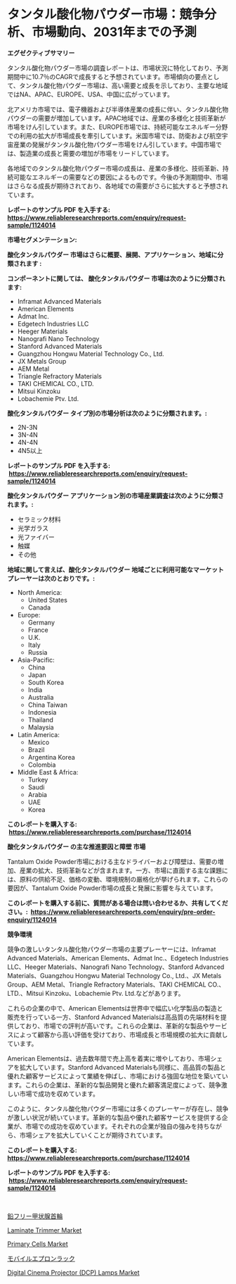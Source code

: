 <p><h1>タンタル酸化物パウダー市場：競争分析、市場動向、2031年までの予測</h1></p><p><strong>エグゼクティブサマリー</strong></p>
<p><p>タンタル酸化物パウダー市場の調査レポートは、市場状況に特化しており、予測期間中に10.7％のCAGRで成長すると予想されています。市場傾向の要点として、タンタル酸化物パウダー市場は、高い需要と成長を示しており、主要な地域ではNA、APAC、EUROPE、USA、中国に広がっています。</p><p>北アメリカ市場では、電子機器および半導体産業の成長に伴い、タンタル酸化物パウダーの需要が増加しています。APAC地域では、産業の多様化と技術革新が市場をけん引しています。また、EUROPE市場では、持続可能なエネルギー分野での利用の拡大が市場成長を牽引しています。米国市場では、防衛および航空宇宙産業の発展がタンタル酸化物パウダー市場をけん引しています。中国市場では、製造業の成長と需要の増加が市場をリードしています。</p><p>各地域でのタンタル酸化物パウダー市場の成長は、産業の多様化、技術革新、持続可能なエネルギーの需要などの要因によるものです。今後の予測期間中、市場はさらなる成長が期待されており、各地域での需要がさらに拡大すると予想されています。</p></p>
<p><strong>レポートのサンプル PDF を入手する: <a href="https://www.reliableresearchreports.com/enquiry/request-sample/1124014">https://www.reliableresearchreports.com/enquiry/request-sample/1124014</a></strong></p>
<p><strong>市場セグメンテーション:</strong></p>
<p><strong> 酸化タンタルパウダー 市場はさらに概要、展開、アプリケーション、地域に分類されます :</strong></p>
<p><strong>コンポーネントに関しては、 酸化タンタルパウダー 市場は次のように分類されます: &nbsp;</strong></p>
<p><ul><li>Inframat Advanced Materials</li><li>American Elements</li><li>Admat Inc.</li><li>Edgetech Industries LLC</li><li>Heeger Materials</li><li>Nanografi Nano Technology</li><li>Stanford Advanced Materials</li><li>Guangzhou Hongwu Material Technology Co., Ltd.</li><li>JX Metals Group</li><li>AEM Metal</li><li>Triangle Refractory Materials</li><li>TAKI CHEMICAL CO., LTD.</li><li>Mitsui Kinzoku</li><li>Lobachemie Ptv. Ltd.</li></ul></p>
<p><strong> 酸化タンタルパウダー タイプ別の市場分析は次のように分類されます。:</strong></p>
<p><ul><li>2N-3N</li><li>3N-4N</li><li>4N-4N</li><li>4N5以上</li></ul></p>
<p><strong>レポートのサンプル PDF を入手する: &nbsp;<a href="https://www.reliableresearchreports.com/enquiry/request-sample/1124014">https://www.reliableresearchreports.com/enquiry/request-sample/1124014</a></strong></p>
<p><strong> 酸化タンタルパウダー アプリケーション別の市場産業調査は次のように分類されます。:</strong></p>
<p><ul><li>セラミック材料</li><li>光学ガラス</li><li>光ファイバー</li><li>触媒</li><li>その他</li></ul></p>
<p><strong>地域に関して言えば、酸化タンタルパウダー 地域ごとに利用可能なマーケットプレーヤーは次のとおりです。:</strong></p>
<p><ul>
    <li>
        North America:
        <ul>
            <li>United States</li>
            <li>Canada</li>
        </ul>
    </li>
    <li>
        Europe:
        <ul>
            <li>Germany</li>
            <li>France</li>
            <li>U.K.</li>
            <li>Italy</li>
            <li>Russia</li>
        </ul>
    </li>
    <li>
        Asia-Pacific:
        <ul>
            <li>China</li>
            <li>Japan</li>
            <li>South Korea</li>
            <li>India</li>
            <li>Australia</li>
            <li>China Taiwan</li>
            <li>Indonesia</li>
            <li>Thailand</li>
            <li>Malaysia</li>
        </ul>
    </li>
    <li>
        Latin America:
        <ul>
            <li>Mexico</li>
            <li>Brazil</li>
            <li>Argentina Korea</li>
            <li>Colombia</li>
        </ul>
    </li>
    <li>
        Middle East & Africa:
        <ul>
            <li>Turkey</li>
            <li>Saudi</li>
            <li>Arabia</li>
            <li>UAE</li>
            <li>Korea</li>
        </ul>
    </li>
    </ul></p>
<p><strong>このレポートを購入する: &nbsp;<a href="https://www.reliableresearchreports.com/purchase/1124014">https://www.reliableresearchreports.com/purchase/1124014</a></strong></p>
<p><strong>酸化タンタルパウダー の主な推進要因と障壁 市場</strong></p>
<p><p>Tantalum Oxide Powder市場における主なドライバーおよび障壁は、需要の増加、産業の拡大、技術革新などが含まれます。一方、市場に直面する主な課題には、原料の供給不足、価格の変動、環境規制の厳格化が挙げられます。これらの要因が、Tantalum Oxide Powder市場の成長と発展に影響を与えています。</p></p>
<p><strong>このレポートを購入する前に、質問がある場合は問い合わせるか、共有してください。:&nbsp; <a href="https://www.reliableresearchreports.com/enquiry/pre-order-enquiry/1124014">https://www.reliableresearchreports.com/enquiry/pre-order-enquiry/1124014</a></strong></p>
<p><strong>競争環境</strong></p>
<p><p>競争の激しいタンタル酸化物パウダー市場の主要プレーヤーには、Inframat Advanced Materials、American Elements、Admat Inc.、Edgetech Industries LLC、Heeger Materials、Nanografi Nano Technology、Stanford Advanced Materials、Guangzhou Hongwu Material Technology Co., Ltd.、JX Metals Group、AEM Metal、Triangle Refractory Materials、TAKI CHEMICAL CO.、LTD.、Mitsui Kinzoku、Lobachemie Ptv. Ltd.などがあります。</p><p>これらの企業の中で、American Elementsは世界中で幅広い化学製品の製造と販売を行っている一方、Stanford Advanced Materialsは高品質の先端材料を提供しており、市場での評判が高いです。これらの企業は、革新的な製品やサービスによって顧客から高い評価を受けており、市場成長と市場規模の拡大に貢献しています。</p><p>American Elementsは、過去数年間で売上高を着実に増やしており、市場シェアを拡大しています。Stanford Advanced Materialsも同様に、高品質の製品と優れた顧客サービスによって業績を伸ばし、市場における強固な地位を築いています。これらの企業は、革新的な製品開発と優れた顧客満足度によって、競争激しい市場で成功を収めています。</p><p>このように、タンタル酸化物パウダー市場には多くのプレーヤーが存在し、競争が激しい状況が続いています。革新的な製品や優れた顧客サービスを提供する企業が、市場での成功を収めています。それぞれの企業が独自の強みを持ちながら、市場シェアを拡大していくことが期待されています。</p></p>
<p><strong>このレポートを購入する: &nbsp; <a href="https://www.reliableresearchreports.com/purchase/1124014">https://www.reliableresearchreports.com/purchase/1124014</a></strong></p>
<p><strong>レポートのサンプル PDF を入手する: &nbsp;<a href="https://www.reliableresearchreports.com/enquiry/request-sample/1124014">https://www.reliableresearchreports.com/enquiry/request-sample/1124014</a></strong><strong></strong></p>
<p>&nbsp;</p>
<p><p><a href="https://github.com/ppmazlotr77499/Market-Research-Report-List-1/blob/main/3697054189873.md">鉛フリー甲状腺首輪</a></p><p><a href="https://scarlet-rocket-c63.notion.site/Laminate-Trimmer-Market-Research-Report-The-Key-To-Successful-Business-Strategy-Forecasted-for-Peri-15b94b47b02447c593e2073a01c01eff">Laminate Trimmer Market</a></p><p><a href="https://github.com/pjcfca/Market-Research-Report-List-1/blob/main/primary-cells-market.md">Primary Cells Market</a></p><p><a href="https://github.com/joaejkdzgyljvo6/Market-Research-Report-List-1/blob/main/6013637189874.md">モバイルエプロンラック</a></p><p><a href="https://view.publitas.com/reportprime-1/digital-cinema-projector-dcp-lamps-market-size-growth-and-forecast-from-2024-2031/">Digital Cinema Projector (DCP) Lamps Market</a></p></p>